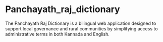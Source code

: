 # Panchayath_raj_dictionary
The Panchayath Raj Dictionary is a bilingual web application designed to support local governance and rural communities by simplifying access to administrative terms in both Kannada and English. 
